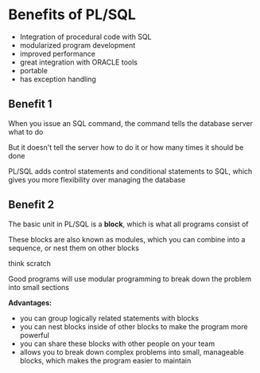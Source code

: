 # Benefits of PL/SQL

- Integration of procedural code with SQL
- modularized program development
- improved performance
- great integration with ORACLE tools
- portable
- has exception handling

## Benefit 1

When you issue an SQL command, the command tells the database server what to do

But it doesn't tell the server how to do it or how many times it should be done

PL/SQL adds control statements and conditional statements to SQL, which gives you more flexibility over managing the database

## Benefit 2

The basic unit in PL/SQL is a **block**, which is what all programs consist of

These blocks are also known as modules, which you can combine into a sequence, or nest them on other blocks 

think scratch

Good programs will use modular programming to break down the problem into small sections

**Advantages:**

- you can group logically related statements with blocks
- you can nest blocks inside of other blocks to make the program more powerful
- you can share these blocks with other people on your team
- allows you to break down complex problems into small, manageable blocks, which makes the program easier to maintain


